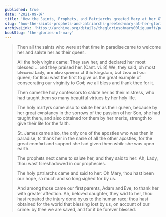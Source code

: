 ```yaml
---
published: true
date: '2021-09-07'
title: 'How the Saints, Prophets, and Patriarchs greeted Mary at her Glorious Entrance into Heaven'
slug: 'how-the-saints-prophets-and-patriarchs-greeted-mary-at-her-glorious-entrance-into-heaven'
archiveLink: 'https://archive.org/details/thegloriesofmary00liguuoft/page/502?view=theater'
bookSlug: 'the-glories-of-mary'
---
```


> Then all the saints who were at that time in paradise came to welcome her and salute her as their queen.
>
> All the holy virgins came: They saw her, and declared her most blessed ... and they praised her. (Cant. vi. 8) We, they said, oh most blessed Lady, are also queens of this kingdom, but thou art our queen; for thou wast the first to give us the great example of consecrating our virginity to God; we all bless and thank thee for it.
>
> Then came the holy confessors to salute her as their mistress, who had taught them so many beautiful virtues by her holy life.
>
> The holy martyrs came also to salute her as their queen, because by her great constancy in the sorrows of the passion of her Son, she had taught them, and also obtained for them by her merits, strength to give their life for the faith.
>
> St. James came also, the only one of the apostles who was then in paradise, to thank her in the name of all the other apostles, for the great comfort and support she had given them while she was upon earth.
>
> The prophets next came to salute her, and they said to her: Ah, Lady, thou wast foreshadowed in our prophecies.
>
> The holy patriarchs came and said to her: Oh Mary, thou hast been our hope, so much and so long sighed for by us.
>
> And among those came our first parents, Adam and Eve, to thank her with greater affection. Ah, beloved daughter, they said to her, thou hast repaired the injury done by us to the human race; thou hast obtained for the world that blessing lost by us, on account of our crime: by thee we are saved, and for it be forever blessed.